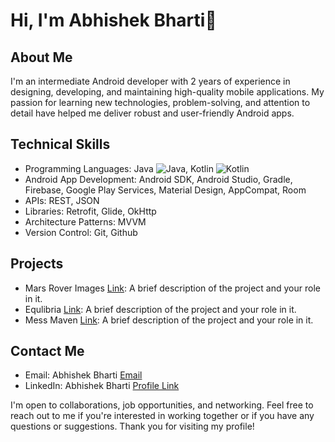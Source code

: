 # Hi, I'm Abhishek Bharti👋

## About Me
I'm an intermediate Android developer with 2 years of experience in designing, developing, and maintaining high-quality mobile applications. My passion for learning new technologies, problem-solving, and attention to detail have helped me deliver robust and user-friendly Android apps.

## Technical Skills

- Programming Languages: Java ![Java](https://cdn-icons-png.flaticon.com/512/5968/5968282.png), Kotlin ![Kotlin](https://download.logo.wine/logo/Kotlin_(programming_language)/Kotlin_(programming_language)-Logo.wine.png)
- Android App Development: Android SDK, Android Studio, Gradle, Firebase, Google Play Services, Material Design, AppCompat, Room
- APIs: REST, JSON
- Libraries: Retrofit, Glide, OkHttp
- Architecture Patterns: MVVM
- Version Control: Git, Github

## Projects
- Mars Rover Images [Link](https://github.com/Abhishek-Bharti-1/MarsRoverImages): A brief description of the project and your role in it.
- Equlibria [Link](https://github.com/Abhishek-Bharti-1/Equilibria): A brief description of the project and your role in it.
- Mess Maven [Link](https://github.com/Androrubin/Mess_Maven): A brief description of the project and your role in it.


## Contact Me
- Email: Abhishek Bharti [Email](mailto:abhishekbhartirocks1@gmail.com)
- LinkedIn: Abhishek Bharti [Profile Link](https://www.linkedin.com/in/abhishek-bharti-3a706022a/)

I'm open to collaborations, job opportunities, and networking. Feel free to reach out to me if you're interested in working together or if you have any questions or suggestions. Thank you for visiting my profile!
